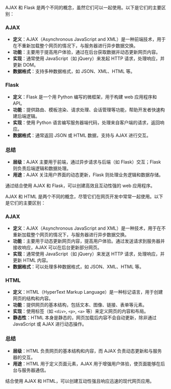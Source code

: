 AJAX 和 Flask 是两个不同的概念，虽然它们可以一起使用。以下是它们的主要区别：

### AJAX
- **定义**：AJAX（Asynchronous JavaScript and XML）是一种前端技术，用于在不重新加载整个网页的情况下，与服务器进行异步数据交换。
- **功能**：主要用于提高用户体验，通过在后台获取数据并动态更新网页内容。
- **实现**：通常使用 JavaScript（如 jQuery）来发起 HTTP 请求，处理响应，并更新 DOM。
- **数据格式**：支持多种数据格式，如 JSON、XML、HTML 等。

### Flask
- **定义**：Flask 是一个用 Python 编写的微框架，用于构建 web 应用程序和 API。
- **功能**：提供路由、模板渲染、请求处理、会话管理等功能，帮助开发者快速构建后端逻辑。
- **实现**：使用 Python 语言编写服务器端代码，处理来自客户端的请求，返回响应。
- **数据格式**：通常返回 JSON 或 HTML 数据，支持与 AJAX 进行交互。

### 总结
- **层级**：AJAX 主要用于前端，通过异步请求与后端（如 Flask）交互；Flask 则负责后端逻辑和数据处理。
- **用途**：AJAX 关注用户界面的动态更新，Flask 则处理业务逻辑和数据存储。

通过结合使用 AJAX 和 Flask，可以创建高效且互动性强的 web 应用程序。




AJAX 和 HTML 是两个不同的概念，尽管它们在网页开发中常常一起使用。以下是它们的主要区别：

### AJAX
- **定义**：AJAX（Asynchronous JavaScript and XML）是一种技术，用于在不重新加载整个网页的情况下，与服务器进行异步数据交换。
- **功能**：主要用于动态更新网页内容，提高用户体验。通过发送请求到服务器并接收响应，AJAX 可以在后台更新部分网页。
- **实现**：通常使用 JavaScript（如 jQuery）来发送 HTTP 请求，处理响应，并更新 HTML 内容。
- **数据格式**：可以处理多种数据格式，如 JSON、XML、HTML 等。

### HTML
- **定义**：HTML（HyperText Markup Language）是一种标记语言，用于创建网页的结构和内容。
- **功能**：提供网页的基本结构，包括文本、图像、链接、表单等元素。
- **实现**：使用标签（如 `<div>`, `<p>`, `<a>` 等）来定义网页的内容和布局。
- **静态性**：HTML 本身是静态的，网页加载后内容不会自动更新，除非通过 JavaScript 或 AJAX 进行动态操作。

### 总结
- **层级**：HTML 负责网页的基本结构和内容，而 AJAX 负责动态更新和与服务器的交互。
- **用途**：HTML 用于定义页面元素，AJAX 用于增强用户体验，使页面能够在后台与服务器通信。

结合使用 AJAX 和 HTML，可以创建互动性强且响应迅速的现代网页应用。

